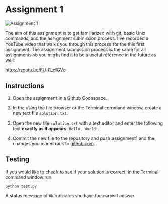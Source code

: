 # Assignment 1

![Assignment 1](https://github.com/PGE383-HPC/assignment1/actions/workflows/main.yml/badge.svg)

The aim of this assignment is to get familiarized with git, basic Unix commands, and the assignment submission process.  I've recorded a YouTube video that walks you through this process for the this first assignment.  The assignment submission process is the same for all assignments so you might find it to be a useful reference in the future as well:

https://youtu.be/FU-l1_cIGVo

## Instructions

 1. Open the assignment in a Github Codespace.

 2. In the using the file browser or the Terminal command window, create a new text file `solution.txt`.

 3. Open the new file `solution.txt` with a text editor and enter the following text **exactly as it appears**: `Hello, World!`.

 4. Commit the new file to the repository and push assignment1 and the changes you made back to [github.com](http://github.com).

 ## Testing

If you would like to check to see if your solution is correct, in the Terminal command window run

 ```bash
 python test.py
 ```

 A status message of `OK` indicates you have the correct answer.
